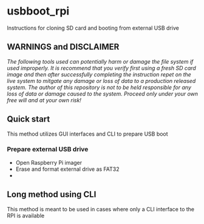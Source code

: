 # usbboot_rpi
Instructions for cloning SD card and booting from external USB drive

## WARNINGS and DISCLAIMER
*The following tools used can potentially harm or damage the file system if used improperly.  It is recommend that you verify first using a fresh SD card image and then after successfully completing the instruction repet on the live system to mitgate any damage or loss of data to a production released system.  The author of this repository is not to be held responsible for any loss of data or damage caused to the system. Proceed only under your own free will and at your own risk!*

## Quick start 
This method utilizes GUI interfaces and CLI to prepare USB boot

### Prepare external USB drive
- Open Raspberry Pi imager
- Erase and format external drive as FAT32
- 

## Long method using CLI
This method is meant to be used in cases where only a CLI interface to the RPI is available

